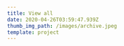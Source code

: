 ```yaml
---
title: View all
date: 2020-04-26T03:59:47.939Z
thumb_img_path: /images/archive.jpeg
template: project
---
```

